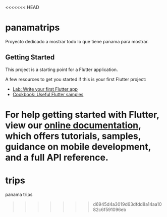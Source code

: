 <<<<<<< HEAD
# panamatrips

Proyecto dedicado a mostrar todo lo que tiene panama para mostrar.

## Getting Started

This project is a starting point for a Flutter application.

A few resources to get you started if this is your first Flutter project:

- [Lab: Write your first Flutter app](https://flutter.dev/docs/get-started/codelab)
- [Cookbook: Useful Flutter samples](https://flutter.dev/docs/cookbook)

For help getting started with Flutter, view our
[online documentation](https://flutter.dev/docs), which offers tutorials,
samples, guidance on mobile development, and a full API reference.
=======
# trips
panama trips
>>>>>>> d6945d4a3019d63dfdd8a14aa1082c6f591096eb
